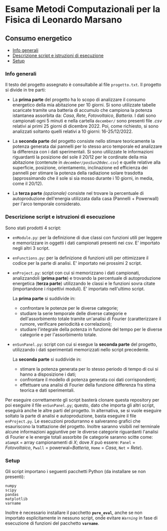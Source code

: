 # Esame Metodi Computazionali per la Fisica di Leonardo Marsano
## Consumo energetico

* [Info generali](#info-generali)
* [Descrizione script e istruzioni di esecuzione](#descrizione-script-e-istruzioni-di-esecuzione)
* [Setup](#setup)

### **Info generali**
Il testo del progetto assegnato è consultabile al file `progetto.txt`.
Il progetto si divide in tre parti:
* La **prima parte** del progetto ha lo scopo di analizzare il consumo energetico della mia abitazione per 10 giorni. 
Si sono utilizzate tabelle scaricate tramite una batteria di accumulo che campiona la potenza istantanea assorbita da: *Casa*, *Rete*, *Fotovoltaico*, *Batteria*.
I dati sono campionati ogni 5 minuti e nella cartella `december/` sono presenti file *.csv* relativi ai primi 25 giorni di dicembre 2022. Poi, come richiesto, si sono analizzati soltanto quelli relativi a 10 giorni: 16-25/12/2022.
  
* La **seconda parte** del progetto consiste nello stimare teoricamente la potenza generata dai pannelli per lo stesso arco temporale ed analizzare la differenza con i dati sperimentali. Si sono utilizzate le informazioni riguardanti la posizione del sole il 20/12 per le cordinate della mia abitazione (contenute in *`december/posSun20dec.csv`*) e quelle relative alla superficie, posizione, orientamento, inclinazione ed efficienza dei pannelli per stimare la potenza della radiazione solare trasdotta (approssimando che il sole si sia mosso durante i 10 giorni, in media, come il 20/12).

* La **terza parte** *(opzionale)* consiste nel trovare la percentuale di autoproduzione dell'energia utilizzata dalla casa (Pannelli + Powerwall) per l'arco temporale considerato.

### **Descrizione script e istruzioni di esecuzione**
Sono stati prodotti 4 script:
* `enModule.py`: per la definizione di due classi con funzioni utili per leggere e memorizzare in oggetti i dati campionati presenti nei csv. E' importato negli altri 3 script.
* `enFunctions.py`: per la definizione di funzioni utili per ottimizzare il codice per la parte di analisi. E' importato nei prossimi 2 script.
* `enProject.py`: script con cui si memorizzano i dati campionati, analizzandoli (**prima parte**) e trovando la percentuale di autoproduzione energetica (**terza parte**) utilizzando le classi e le funzioni sovra citate (importandone i rispettivi moduli). E' importato nell'ultimo script.

  La **prima parte** si suddivide in:
  - confrontare le potenze per le diverse categorie;
  - studiare la serie temporale delle diverse categorie e dell'assorbimento totale tramite un'analisi di Fourier (caratterizzare il rumore, verificare  periodicità e correlazioni);
  - studiare l'integrale della potenza in funzione del tempo per le diverse categorie e per l'assorbimento totale.
* `enSunPanel.py`: script con cui si esegue la **seconda parte** del progetto, utilizzando i dati sperimentati memorizzati nello script precedente.

  La **seconda parte** si suddivide in:
  - stimare la potenza generata per lo stesso periodo di tempo di cui si hanno a disposizione i dati;
  - confrontare il modello di potenza generata coi dati corrispondenti;
  - effettuare una analisi di Fourier della funzione differenza fra stima teorica e dati sperimentali.
  
Per eseguire correttamente gli script basterà clonare questa repository per poi eseguire il file `enSunPanel.py`; questo, dato che importa gli altri script, eseguirà anche le altre parti del progetto. In alternativa, se si vuole eseguire soltato la parte di analisi e autoproduzione, basta eseguire il file `enProject.py`. 
Le esecuzioni produrranno e salveranno grafici che esauriscono la trattazione del progetto. Inoltre saranno visibili nel terminale alcune informazioni aggiuntive per le diverse categorie riguardanti l'analisi di Fourier e le energie totali assorbite 
(le categorie saranno scitte come: `aSampX` = array campionamenti di *X*; dove *X* può essere: `Panel` = *Fotovoltaico*, `Pwall` = powerwal=*Batteria*, `Home` = *Casa*, `Net` = *Rete*).
	
### **Setup**
Gli script importano i seguenti pacchetti Python (da installare se non presenti):
```
numpy
scipy
pandas
matplotlib
varname
```
Inoltre è necessario installare il pacchetto **`pure_eval`**, anche se non importato esplicitamente in nessuno script, onde evitare *`Warning`* in fase di esecuzione di funzioni del pacchetto **`varname`**.
